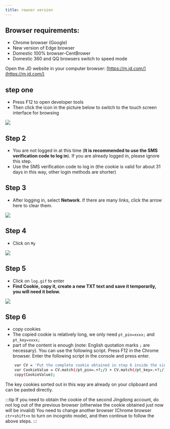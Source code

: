 ```yaml
---
title: rowser version
---
```


## Browser requirements:

- Chrome browser (Google)
- New version of Edge browser
- Domestic 100% browser-CentBrower
- Domestic 360 and QQ browsers switch to speed mode

Open the JD website in your computer browser: [https://m.jd.com/](https://m.jd.com/)

## step one

- Press F12 to open developer tools
- Then click the icon in the picture below to switch to the touch screen interface for browsing

![](https://m.theovan.xyz/img/20230910183043.png)

## Step 2

- You are not logged in at this time (**It is recommended to use the SMS verification code to log in**). If you are already logged in, please ignore this step.
- Use the SMS verification code to log in (the cookie is valid for about 31 days in this way, other login methods are shorter)

## Step 3

- After logging in, select **Network**. If there are many links, click the arrow here to clear them.

![](https://m.theovan.xyz/img/20230910183211.png)

## Step 4

- Click on `My`

![](https://m.theovan.xyz/img/20230910183240.png)

## Step 5

- Click on `log.gif` to enter
- **Find Cookie, copy it, create a new TXT text and save it temporarily, you will need it below.**

![](https://m.theovan.xyz/img/20230910183306.png)

## Step 6

- copy cookies
- The copied cookie is relatively long, we only need `pt_pin=xxxx;` and `pt_key=xxxx;`
- part of the content is enough (note: English quotation marks `;` are necessary). You can use the following script. Press F12 in the Chrome browser. Enter the following script in the console and press enter.

```bash
    var CV = 'Put the complete cookie obtained in step 6 inside the single quotes';
    var CookieValue = CV.match(/pt_pin=.+?;/) + CV.match(/pt_key=.+?;/);
    copy(CookieValue);
```

The key cookies sorted out in this way are already on your clipboard and can be pasted directly.

:::tip
If you need to obtain the cookie of the second Jingdong account, do not log out of the previous browser (otherwise the cookie obtained just now will be invalid)
You need to change another browser (Chrome browser `ctr+shift+n` to turn on incognito mode), and then continue to follow the above steps.
:::
